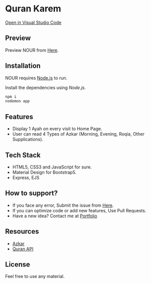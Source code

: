 # Quran Karem

[Open in Visual Studio Code](https://vscode.dev/github/marwanzayed-coder/quran)

## Preview

Preview NOUR from [Here](https://quranweb.herokuapp.com/).

## Installation

NOUR requires [Node.js](https://nodejs.org/en/) to run.

Install the dependencies using *Node.js*.

```sh
npm i
nodemon app
```

## Features

- Display 1 Ayah on every visit to Home Page.
- User can read 4 Types of Azkar (Morning, Evening, Roqia, Other Supplications).

## Tech Stack

- HTML5, CSS3 and JavaScript for sure.
- Material Design for Bootstrap5.
- Express, EJS

## How to support?

- If you face any error, Submit the issue from [Here](https://github.com/marwanzayed-coder/quran/issues).
- If you can optimize code or add new features, Use Pull Requests.
- Have a new idea? Contact me at [Portfolio](https://marwanzayed-coder.github.io/portfolio/)

## Resources

- [Azkar](https://github.com/osamayy/azkar-db)
- [Quran API](https://quranweb.herokuapp.com/quran.json)

## License
Feel free to use any material.
